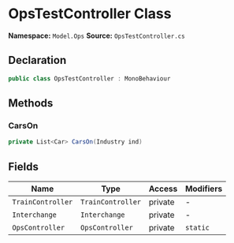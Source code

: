 # OpsTestController Class

**Namespace:** `Model.Ops`
**Source:** `OpsTestController.cs`

## Declaration

```csharp
public class OpsTestController : MonoBehaviour
```

## Methods

### CarsOn

```csharp
private List<Car> CarsOn(Industry ind)
```

## Fields

| Name | Type | Access | Modifiers |
|------|------|--------|-----------|
| `TrainController` | `TrainController` | private | - |
| `Interchange` | `Interchange` | private | - |
| `OpsController` | `OpsController` | private | `static` |

